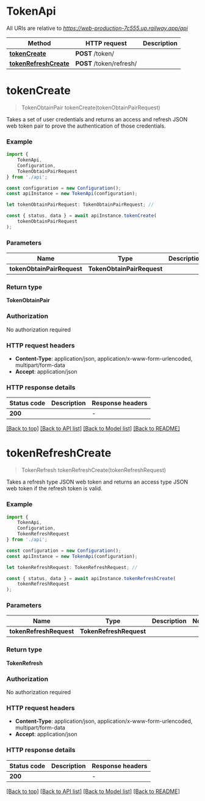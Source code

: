 # TokenApi

All URIs are relative to *https://web-production-7c555.up.railway.app/api*

|Method | HTTP request | Description|
|------------- | ------------- | -------------|
|[**tokenCreate**](#tokencreate) | **POST** /token/ | |
|[**tokenRefreshCreate**](#tokenrefreshcreate) | **POST** /token/refresh/ | |

# **tokenCreate**
> TokenObtainPair tokenCreate(tokenObtainPairRequest)

Takes a set of user credentials and returns an access and refresh JSON web token pair to prove the authentication of those credentials.

### Example

```typescript
import {
    TokenApi,
    Configuration,
    TokenObtainPairRequest
} from './api';

const configuration = new Configuration();
const apiInstance = new TokenApi(configuration);

let tokenObtainPairRequest: TokenObtainPairRequest; //

const { status, data } = await apiInstance.tokenCreate(
    tokenObtainPairRequest
);
```

### Parameters

|Name | Type | Description  | Notes|
|------------- | ------------- | ------------- | -------------|
| **tokenObtainPairRequest** | **TokenObtainPairRequest**|  | |


### Return type

**TokenObtainPair**

### Authorization

No authorization required

### HTTP request headers

 - **Content-Type**: application/json, application/x-www-form-urlencoded, multipart/form-data
 - **Accept**: application/json


### HTTP response details
| Status code | Description | Response headers |
|-------------|-------------|------------------|
|**200** |  |  -  |

[[Back to top]](#) [[Back to API list]](../README.md#documentation-for-api-endpoints) [[Back to Model list]](../README.md#documentation-for-models) [[Back to README]](../README.md)

# **tokenRefreshCreate**
> TokenRefresh tokenRefreshCreate(tokenRefreshRequest)

Takes a refresh type JSON web token and returns an access type JSON web token if the refresh token is valid.

### Example

```typescript
import {
    TokenApi,
    Configuration,
    TokenRefreshRequest
} from './api';

const configuration = new Configuration();
const apiInstance = new TokenApi(configuration);

let tokenRefreshRequest: TokenRefreshRequest; //

const { status, data } = await apiInstance.tokenRefreshCreate(
    tokenRefreshRequest
);
```

### Parameters

|Name | Type | Description  | Notes|
|------------- | ------------- | ------------- | -------------|
| **tokenRefreshRequest** | **TokenRefreshRequest**|  | |


### Return type

**TokenRefresh**

### Authorization

No authorization required

### HTTP request headers

 - **Content-Type**: application/json, application/x-www-form-urlencoded, multipart/form-data
 - **Accept**: application/json


### HTTP response details
| Status code | Description | Response headers |
|-------------|-------------|------------------|
|**200** |  |  -  |

[[Back to top]](#) [[Back to API list]](../README.md#documentation-for-api-endpoints) [[Back to Model list]](../README.md#documentation-for-models) [[Back to README]](../README.md)

